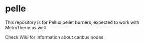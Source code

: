 # pelle
This repository is for Pellux pellet burners, expected to work with MetroTherm as well

Check Wiki for information about canbus nodes.
